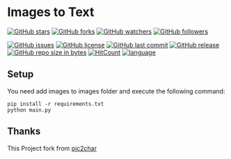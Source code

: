 # Images to Text

[![GitHub stars](https://img.shields.io/github/stars/itning/pic2char.svg?style=social&label=Stars)](https://github.com/itning/pic2char/stargazers)
[![GitHub forks](https://img.shields.io/github/forks/itning/pic2char.svg?style=social&label=Fork)](https://github.com/itning/pic2char/network/members)
[![GitHub watchers](https://img.shields.io/github/watchers/itning/pic2char.svg?style=social&label=Watch)](https://github.com/itning/pic2char/watchers)
[![GitHub followers](https://img.shields.io/github/followers/itning.svg?style=social&label=Follow)](https://github.com/itning?tab=followers)

[![GitHub issues](https://img.shields.io/github/issues/itning/pic2char.svg)](https://github.com/itning/pic2char/issues)
[![GitHub license](https://img.shields.io/github/license/itning/pic2char.svg)](https://github.com/itning/pic2char/blob/master/LICENSE)
[![GitHub last commit](https://img.shields.io/github/last-commit/itning/pic2char.svg)](https://github.com/itning/pic2char/commits)
[![GitHub release](https://img.shields.io/github/release/itning/pic2char.svg)](https://github.com/itning/pic2char/releases)
[![GitHub repo size in bytes](https://img.shields.io/github/repo-size/itning/pic2char.svg)](https://github.com/itning/pic2char)
[![HitCount](http://hits.dwyl.io/itning/pic2char.svg)](http://hits.dwyl.io/itning/pic2char)
[![language](https://img.shields.io/badge/language-python-green.svg)](https://github.com/itning/pic2char)

## Setup

You need add images to images folder and execute the following command:

```shell script
pip install -r requirements.txt
python main.py
```

## Thanks

This Project fork from [pic2char](https://github.com/pengfexue2/pic2char)
